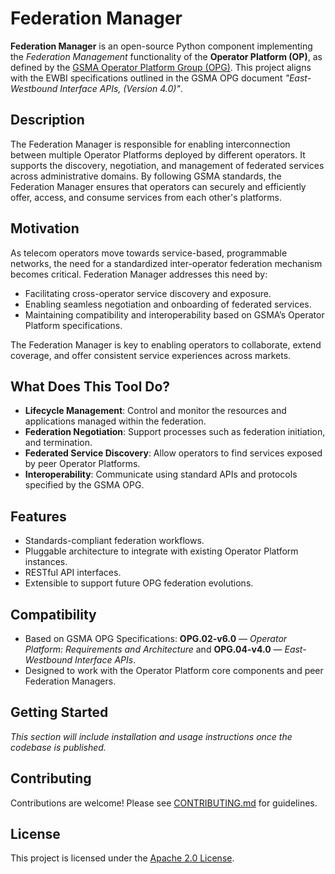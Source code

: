 # Federation Manager

**Federation Manager** is an open-source Python component implementing the *Federation Management* functionality of the 
**Operator Platform (OP)**, as defined by the [GSMA Operator Platform Group (OPG)](https://www.gsma.com/solutions-and-impact/technologies/networks/gsma_resources/gsma-operator-platform-group-september-2024-publications/). 
This project aligns with the EWBI specifications outlined in the GSMA OPG document *"East-Westbound Interface APIs, (Version 4.0)"*.

## Description

The Federation Manager is responsible for enabling interconnection between multiple Operator Platforms deployed by 
different operators. It supports the discovery, negotiation, and management of federated services across administrative 
domains. By following GSMA standards, the Federation Manager ensures that operators can securely and efficiently offer, 
access, and consume services from each other's platforms.

## Motivation

As telecom operators move towards service-based, programmable networks, the need for a standardized inter-operator 
federation mechanism becomes critical. Federation Manager addresses this need by:

- Facilitating cross-operator service discovery and exposure.
- Enabling seamless negotiation and onboarding of federated services.
- Maintaining compatibility and interoperability based on GSMA’s Operator Platform specifications.

The Federation Manager is key to enabling operators to collaborate, extend coverage, and offer consistent service 
experiences across markets.

## What Does This Tool Do?

- **Lifecycle Management**: Control and monitor the resources and applications managed within the federation.
- **Federation Negotiation**: Support processes such as federation initiation, and termination.
- **Federated Service Discovery**: Allow operators to find services exposed by peer Operator Platforms.
- **Interoperability**: Communicate using standard APIs and protocols specified by the GSMA OPG.

## Features

- Standards-compliant federation workflows.
- Pluggable architecture to integrate with existing Operator Platform instances.
- RESTful API interfaces.
- Extensible to support future OPG federation evolutions.

## Compatibility

- Based on GSMA OPG Specifications: **OPG.02-v6.0** — *Operator Platform: Requirements and Architecture* and 
**OPG.04-v4.0** — *East-Westbound Interface APIs*.
- Designed to work with the Operator Platform core components and peer Federation Managers.

## Getting Started

_This section will include installation and usage instructions once the codebase is published._

## Contributing

Contributions are welcome! Please see [CONTRIBUTING.md](CONTRIBUTING.md) for guidelines.

## License

This project is licensed under the [Apache 2.0 License](LICENSE).
